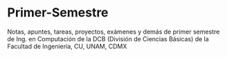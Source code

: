 # Primer-Semestre
Notas, apuntes, tareas, proyectos, exámenes y demás de primer semestre de Ing. en Computación de la DCB (División de Ciencias Básicas) de la Facultad de Ingeniería, CU, UNAM, CDMX
